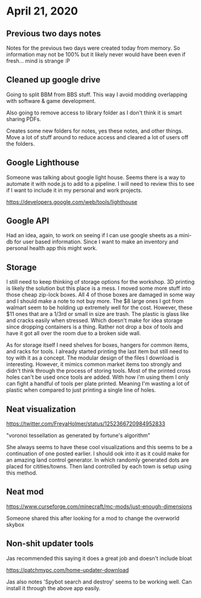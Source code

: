 # April 21, 2020

## Previous two days notes

Notes for the previous two days were created today from memory. So information may not be 100% but it likely never would have been even if fresh... mind is strange :P 

## Cleaned up google drive

Going to split BBM from BBS stuff. This way I avoid modding overlapping with software & game development. 

Also going to remove access to library folder as I don't think it is smart sharing PDFs.

Creates some new folders for notes, yes these notes, and other things. Move a lot of stuff around to reduce access and cleared a lot of users off the folders.

## Google Lighthouse

Someone was talking about google light house. Seems there is a way to automate it with node.js to add to a pipeline. I will need to review this to see if I want to include it in my personal and work projects.

https://developers.google.com/web/tools/lighthouse

## Google API

Had an idea, again, to work on seeing if I can use google sheets as a mini-db for user based information. Since I want to make an inventory and personal health app this might work.

## Storage

I still need to keep thinking of storage options for the workshop. 3D printing is likely the solution but this place is a mess. I moved some more stuff into those cheap zip-lock boxes. All 4 of those boxes are damaged in some way and I should make a note to not buy more. The $8 large ones I got from walmart seem to be holding up extremely well for the cost. However, these $11 ones that are a 1/3rd or small in size are trash. The plastic is glass like and cracks easily when stressed. Which doesn't make for idea storage since dropping containers is a thing. Rather not drop a box of tools and have it got all over the room due to a broken side wall.

As for storage itself I need shelves for boxes, hangers for common items, and racks for tools. I already started printing the last item but still need to toy with it as a concept. The modular design of the files I download is interesting. However, it mimics common market items too strongly and didn't think through the process of storing tools. Most of the printed cross holes can't be used once tools are added. With how i'm using them I only can fight a handful of tools per plate printed. Meaning I'm wasting a lot of plastic when compared to just printing a single line of holes.

## Neat visualization

https://twitter.com/FreyaHolmer/status/1252366720984952833

"voronoi tessellation as generated by fortune's algorithm"

She always seems to have these cool visualizations and this seems to be a continuation of one posted earlier. I should ook into it as it could make for an amazing land control generator. In which randomly generated dots are placed for citities/towns. Then land controlled by each town is setup using this method.

## Neat mod

https://www.curseforge.com/minecraft/mc-mods/just-enough-dimensions

Someone shared this after looking for a mod to change the overworld skybox

## Non-shit updater tools

Jas recommended this saying it does a great job and doesn't include bloat

https://patchmypc.com/home-updater-download

Jas also notes 'Spybot search and destroy' seems to be working well. Can install it through the above app easily.